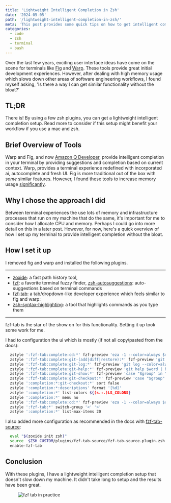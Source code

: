 ```yaml
---
title: 'Lightweight Intelligent Completion in Zsh'
date: '2024-05-05'
path: '/lightweight-intelligent-completion-in-zsh/'
meta: 'This post provides some quick tips on how to get intelligent completion in Zsh without the bloat.'
categories:
  - code
  - zsh
  - terminal
  - bash
---
```



Over the last few years, exciting user interface ideas have come on the scene for terminals like [Fig](https://github.com/withfig/fig) and [Warp](https://github.com/warpdotdev/Warp). These tools provide great initial development experiences. However, after dealing with high memory usage which slows down other areas of software engineering workflows, I found myself asking, 'Is there a way I can get similar functionality without the bloat?'

## TL;DR

There is! By using a few zsh plugins, you can get a lightweight intelligent completion setup. Read more to consider if this setup might benefit your workflow if you use a mac and zsh.

## Brief Overview of Tools

Warp and Fig, and now [Amazon Q Developer](https://aws.amazon.com/codewhisperer/), provide intelligent completion in your terminal by providing suggestions and completion based on current context. Warp, provides a terminal experience redefined with incorporated ai, autocomplete and fresh UI. Fig is more traditional out of the box with _some_ similar features. However, I found these tools to increase memory usage [significantly](https://github.com/warpdotdev/Warp/issues/2611).

## Why I chose the approach I did

Between terminal experiences the use lots of memory and infrastructure processes that run on my machine that do the same, it's important for me to consider how I allocate CPU and memory. Perhaps I could go into more detail on this in a later post. However, for now, here's a quick overview of how I set up my terminal to provide intelligent completion without the bloat.

## How I set it up

I removed fig and warp and installed the following plugins.

---

- [zoxide](https://github.com/ajeetdsouza/zoxide): a fast path history tool,
- [fzf](https://github.com/junegunn/fzf): a favorite terminal fuzzy finder, [zsh-autosuggestions](https://github.com/zsh-users/zsh-autosuggestions): auto-suggestions based on terminal commands
- [fzf-tab](https://github.com/Aloxaf/fzf-tab): a tab/dropdown-like developer experience which feels similar to fig and warp:
- [zsh-syntax-highlighting](https://github.com/zsh-users/zsh-syntax-highlighting): a tool that highlights commands as you type them

---

fzf-tab is the star of the show on for this functionality. Setting it up took some work for me.

I had to configuration the ui which is mostly (if not all copy/pasted from the docs):

```bash
  zstyle ':fzf-tab:complete:cd:*' fzf-preview 'eza -1 --color=always $realpath'
  zstyle ':fzf-tab:complete:git-(add|diff|restore):*' fzf-preview 'git diff $word | delta'
  zstyle ':fzf-tab:complete:git-log:*' fzf-preview 'git log --color=always $word'
  zstyle ':fzf-tab:complete:git-help:*' fzf-preview 'git help $word | bat -plman --color=always'
  zstyle ':fzf-tab:complete:git-show:*' fzf-preview 'case "$group" in "commit tag") git show --color=always $word ;; *) git show --color=always $word | delta ;; esac'
  zstyle ':fzf-tab:complete:git-checkout:*' fzf-preview 'case "$group" in "modified file") git diff $word | delta ;; "recent commit object name") git show --color=always $word | delta ;; *) git log --color=always $word ;; esac'
  zstyle ':completion:*:git-checkout:*' sort false
  zstyle ':completion:*:descriptions' format '[%d]'
  zstyle ':completion:*' list-colors ${(s.:.)LS_COLORS}
  zstyle ':completion:*' menu no
  zstyle ':fzf-tab:complete:cd:*' fzf-preview 'eza -1 --color=always $realpath'
  zstyle ':fzf-tab:*' switch-group '<' '>'
  zstyle ':completion:*' list-max-items 20
```

I also added more configuration as recommended in the docs with [fzf-tab-source](https://github.com/Freed-Wu/fzf-tab-source):

```bash
  eval "$(zoxide init zsh)"
  source  $ZSH_CUSTOM/plugins/fzf-tab-source/fzf-tab-source.plugin.zsh
  enable-fzf-tab
```

## Conclusion

With these plugins, I have a lightweight intelligent completion setup that doesn't slow down my machine. It didn't take long to setup and the results have been great.

<figure class="width--content">
  <img src="https://yowainwright.imgix.net/lightweight-intelligent-completion-in-zsh/fzf-tab" alt="fzf tab in practice" />
</figure>
